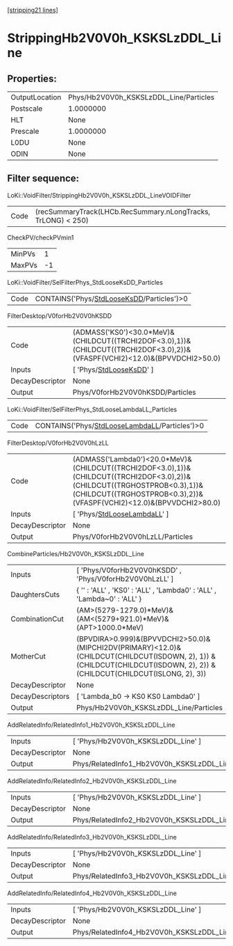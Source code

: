[[stripping21 lines]](./stripping21-index)

# StrippingHb2V0V0h_KSKSLzDDL_Line

## Properties:

|                |                                        |
|----------------|----------------------------------------|
| OutputLocation | Phys/Hb2V0V0h_KSKSLzDDL_Line/Particles |
| Postscale      | 1.0000000                              |
| HLT            | None                                   |
| Prescale       | 1.0000000                              |
| L0DU           | None                                   |
| ODIN           | None                                   |

## Filter sequence:

LoKi::VoidFilter/StrippingHb2V0V0h_KSKSLzDDL_LineVOIDFilter

|      |                                                               |
|------|---------------------------------------------------------------|
| Code | (recSummaryTrack(LHCb.RecSummary.nLongTracks, TrLONG) \< 250) |

CheckPV/checkPVmin1

|        |     |
|--------|-----|
| MinPVs | 1   |
| MaxPVs | -1  |

LoKi::VoidFilter/SelFilterPhys_StdLooseKsDD_Particles

|      |                                                                                          |
|------|------------------------------------------------------------------------------------------|
| Code | CONTAINS('Phys/[StdLooseKsDD](./stripping21-commonparticles-stdlooseksdd)/Particles')\>0 |

FilterDesktop/V0forHb2V0V0hKSDD

|                 |                                                                                                                                  |
|-----------------|----------------------------------------------------------------------------------------------------------------------------------|
| Code            | (ADMASS('KS0')\<30.0\*MeV)&(CHILDCUT((TRCHI2DOF\<3.0),1))&(CHILDCUT((TRCHI2DOF\<3.0),2))&(VFASPF(VCHI2)\<12.0)&(BPVVDCHI2\>50.0) |
| Inputs          | [ 'Phys/[StdLooseKsDD](./stripping21-commonparticles-stdlooseksdd)' ]                                                          |
| DecayDescriptor | None                                                                                                                             |
| Output          | Phys/V0forHb2V0V0hKSDD/Particles                                                                                                 |

LoKi::VoidFilter/SelFilterPhys_StdLooseLambdaLL_Particles

|      |                                                                                                  |
|------|--------------------------------------------------------------------------------------------------|
| Code | CONTAINS('Phys/[StdLooseLambdaLL](./stripping21-commonparticles-stdlooselambdall)/Particles')\>0 |

FilterDesktop/V0forHb2V0V0hLzLL

|                 |                                                                                                                                                                                                        |
|-----------------|--------------------------------------------------------------------------------------------------------------------------------------------------------------------------------------------------------|
| Code            | (ADMASS('Lambda0')\<20.0\*MeV)&(CHILDCUT((TRCHI2DOF\<3.0),1))&(CHILDCUT((TRCHI2DOF\<3.0),2))&(CHILDCUT((TRGHOSTPROB\<0.3),1))&(CHILDCUT((TRGHOSTPROB\<0.3),2))&(VFASPF(VCHI2)\<12.0)&(BPVVDCHI2\>80.0) |
| Inputs          | [ 'Phys/[StdLooseLambdaLL](./stripping21-commonparticles-stdlooselambdall)' ]                                                                                                                        |
| DecayDescriptor | None                                                                                                                                                                                                   |
| Output          | Phys/V0forHb2V0V0hLzLL/Particles                                                                                                                                                                       |

CombineParticles/Hb2V0V0h_KSKSLzDDL_Line

|                  |                                                                                                                                                                             |
|------------------|-----------------------------------------------------------------------------------------------------------------------------------------------------------------------------|
| Inputs           | [ 'Phys/V0forHb2V0V0hKSDD' , 'Phys/V0forHb2V0V0hLzLL' ]                                                                                                                   |
| DaughtersCuts    | { '' : 'ALL' , 'KS0' : 'ALL' , 'Lambda0' : 'ALL' , 'Lambda~0' : 'ALL' }                                                                                                     |
| CombinationCut   | (AM\>(5279-1279.0)\*MeV)&(AM\<(5279+921.0)\*MeV)&(APT\>1000.0\*MeV)                                                                                                         |
| MotherCut        | (BPVDIRA\>0.999)&(BPVVDCHI2\>50.0)&(MIPCHI2DV(PRIMARY)\<12.0)& (CHILDCUT(CHILDCUT(ISDOWN, 2), 1)) & (CHILDCUT(CHILDCUT(ISDOWN, 2), 2)) & (CHILDCUT(CHILDCUT(ISLONG, 2), 3)) |
| DecayDescriptor  | None                                                                                                                                                                        |
| DecayDescriptors | [ 'Lambda_b0 -\> KS0 KS0 Lambda0' ]                                                                                                                                       |
| Output           | Phys/Hb2V0V0h_KSKSLzDDL_Line/Particles                                                                                                                                      |

AddRelatedInfo/RelatedInfo1_Hb2V0V0h_KSKSLzDDL_Line

|                 |                                                     |
|-----------------|-----------------------------------------------------|
| Inputs          | [ 'Phys/Hb2V0V0h_KSKSLzDDL_Line' ]                |
| DecayDescriptor | None                                                |
| Output          | Phys/RelatedInfo1_Hb2V0V0h_KSKSLzDDL_Line/Particles |

AddRelatedInfo/RelatedInfo2_Hb2V0V0h_KSKSLzDDL_Line

|                 |                                                     |
|-----------------|-----------------------------------------------------|
| Inputs          | [ 'Phys/Hb2V0V0h_KSKSLzDDL_Line' ]                |
| DecayDescriptor | None                                                |
| Output          | Phys/RelatedInfo2_Hb2V0V0h_KSKSLzDDL_Line/Particles |

AddRelatedInfo/RelatedInfo3_Hb2V0V0h_KSKSLzDDL_Line

|                 |                                                     |
|-----------------|-----------------------------------------------------|
| Inputs          | [ 'Phys/Hb2V0V0h_KSKSLzDDL_Line' ]                |
| DecayDescriptor | None                                                |
| Output          | Phys/RelatedInfo3_Hb2V0V0h_KSKSLzDDL_Line/Particles |

AddRelatedInfo/RelatedInfo4_Hb2V0V0h_KSKSLzDDL_Line

|                 |                                                     |
|-----------------|-----------------------------------------------------|
| Inputs          | [ 'Phys/Hb2V0V0h_KSKSLzDDL_Line' ]                |
| DecayDescriptor | None                                                |
| Output          | Phys/RelatedInfo4_Hb2V0V0h_KSKSLzDDL_Line/Particles |
